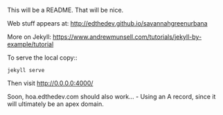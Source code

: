 This will be a README. That will be nice.

Web stuff appears at:
http://edthedev.github.io/savannahgreenurbana

More on Jekyll:
https://www.andrewmunsell.com/tutorials/jekyll-by-example/tutorial

To serve the local copy::

	jekyll serve

Then visit http://0.0.0.0:4000/

Soon, hoa.edthedev.com should also work...
	- Using an A record, since it will ultimately be an apex domain.


